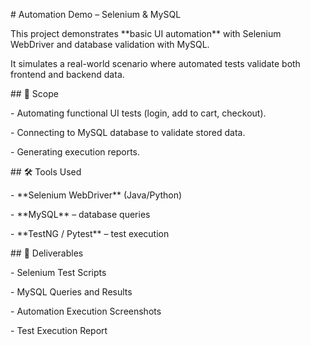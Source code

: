 \# Automation Demo – Selenium \& MySQL



This project demonstrates \*\*basic UI automation\*\* with Selenium WebDriver and database validation with MySQL.  

It simulates a real-world scenario where automated tests validate both frontend and backend data.



\## 📌 Scope

\- Automating functional UI tests (login, add to cart, checkout).

\- Connecting to MySQL database to validate stored data.

\- Generating execution reports.



\## 🛠 Tools Used

\- \*\*Selenium WebDriver\*\* (Java/Python)

\- \*\*MySQL\*\* – database queries

\- \*\*TestNG / Pytest\*\* – test execution



\## 📂 Deliverables

\- Selenium Test Scripts

\- MySQL Queries and Results

\- Automation Execution Screenshots

\- Test Execution Report

